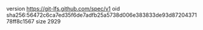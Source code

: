 version https://git-lfs.github.com/spec/v1
oid sha256:56472c6ca7ed35f6de7adfb25a5738d006e383833de93d8720437178ff8c1567
size 2929
